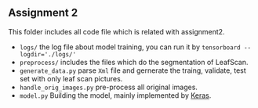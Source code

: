 ## Assignment 2

This folder includes all code file which is related with assignment2.

- `logs/` the log file about model training, you can run it by `tensorboard --logdir='./logs/'`
- `preprocess/` includes the files which do the segmentation of LeafScan.
- `generate_data.py` parse `Xml` file and gernerate the traing, validate, test set with only leaf scan pictures.
- `handle_orig_images.py` pre-process all  original images.
- `model.py` Building the model, mainly implemented by [Keras](https://keras.io/).
